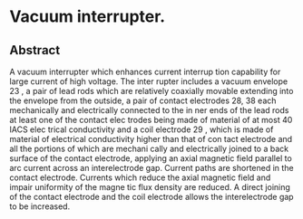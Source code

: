 # Vacuum interrupter.

## Abstract
A vacuum interrupter which enhances current interrup tion capability for large current of high voltage. The inter rupter includes a vacuum envelope 23 , a pair of lead rods which are relatively coaxially movable extending into the envelope from the outside, a pair of contact electrodes 28, 38 each mechanically and electrically connected to the in ner ends of the lead rods at least one of the contact elec trodes being made of material of at most 40 IACS elec trical conductivity and a coil electrode 29 , which is made of material of electrical conductivity higher than that of con tact electrode and all the portions of which are mechani cally and electrically joined to a back surface of the contact electrode, applying an axial magnetic field parallel to arc current across an interelectrode gap. Current paths are shortened in the contact electrode. Currents which reduce the axial magnetic field and impair uniformity of the magne tic flux density are reduced. A direct joining of the contact electrode and the coil electrode allows the interelectrode gap to be increased.